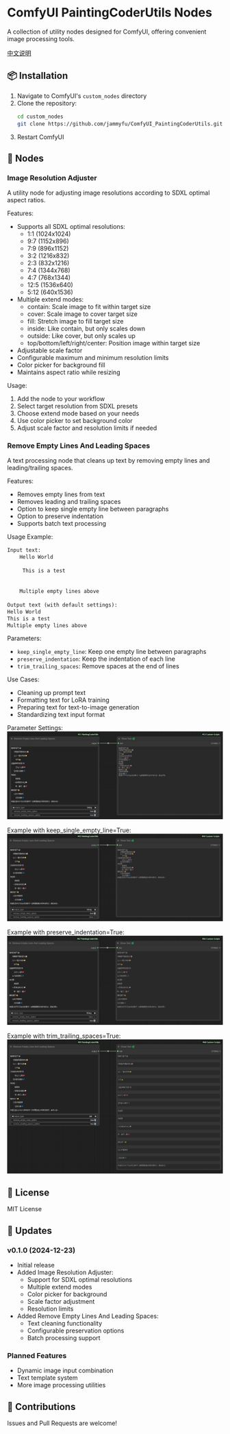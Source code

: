 # ComfyUI PaintingCoderUtils Nodes

A collection of utility nodes designed for ComfyUI, offering convenient image processing tools.

[中文说明](./README_CN.md)

## 📦 Installation

1. Navigate to ComfyUI's `custom_nodes` directory
2. Clone the repository:
   ```bash
   cd custom_nodes
   git clone https://github.com/jammyfu/ComfyUI_PaintingCoderUtils.git
   ```
3. Restart ComfyUI

## 🎯 Nodes

### Image Resolution Adjuster
A utility node for adjusting image resolutions according to SDXL optimal aspect ratios.

Features:
- Supports all SDXL optimal resolutions:
  - 1:1 (1024x1024)
  - 9:7 (1152x896)
  - 7:9 (896x1152)
  - 3:2 (1216x832)
  - 2:3 (832x1216)
  - 7:4 (1344x768)
  - 4:7 (768x1344)
  - 12:5 (1536x640)
  - 5:12 (640x1536)
- Multiple extend modes:
  - contain: Scale image to fit within target size
  - cover: Scale image to cover target size
  - fill: Stretch image to fill target size
  - inside: Like contain, but only scales down
  - outside: Like cover, but only scales up
  - top/bottom/left/right/center: Position image within target size
- Adjustable scale factor
- Configurable maximum and minimum resolution limits
- Color picker for background fill
- Maintains aspect ratio while resizing

Usage:
1. Add the node to your workflow
2. Select target resolution from SDXL presets
3. Choose extend mode based on your needs
4. Use color picker to set background color
5. Adjust scale factor and resolution limits if needed

### Remove Empty Lines And Leading Spaces
A text processing node that cleans up text by removing empty lines and leading/trailing spaces.

Features:
- Removes empty lines from text
- Removes leading and trailing spaces
- Option to keep single empty line between paragraphs
- Option to preserve indentation
- Supports batch text processing

Usage Example:
```
Input text:
    Hello World    
  
     This is a test    
  
  
    Multiple empty lines above    

Output text (with default settings):
Hello World
This is a test
Multiple empty lines above
```

Parameters:
- `keep_single_empty_line`: Keep one empty line between paragraphs
- `preserve_indentation`: Keep the indentation of each line
- `trim_trailing_spaces`: Remove spaces at the end of lines

Use Cases:
- Cleaning up prompt text
- Formatting text for LoRA training
- Preparing text for text-to-image generation
- Standardizing text input format

Parameter Settings:
![Parameter Settings](docment/images/rm_line_and_space_cn01.png)

Example with keep_single_empty_line=True:
![Keep Single Empty Line](docment/images/rm_line_and_space_cn02.png)

Example with preserve_indentation=True:
![Preserve Indentation](docment/images/rm_line_and_space_cn03.png)

Example with trim_trailing_spaces=True:
![Trim Trailing Spaces](docment/images/rm_line_and_space_cn04.png)

## 📝 License

MIT License

## 🤝 Updates

### v0.1.0 (2024-12-23)
- Initial release
- Added Image Resolution Adjuster:
  - Support for SDXL optimal resolutions
  - Multiple extend modes
  - Color picker for background
  - Scale factor adjustment
  - Resolution limits
- Added Remove Empty Lines And Leading Spaces:
  - Text cleaning functionality
  - Configurable preservation options
  - Batch processing support

### Planned Features
- Dynamic image input combination
- Text template system
- More image processing utilities

## 🤝 Contributions

Issues and Pull Requests are welcome!
